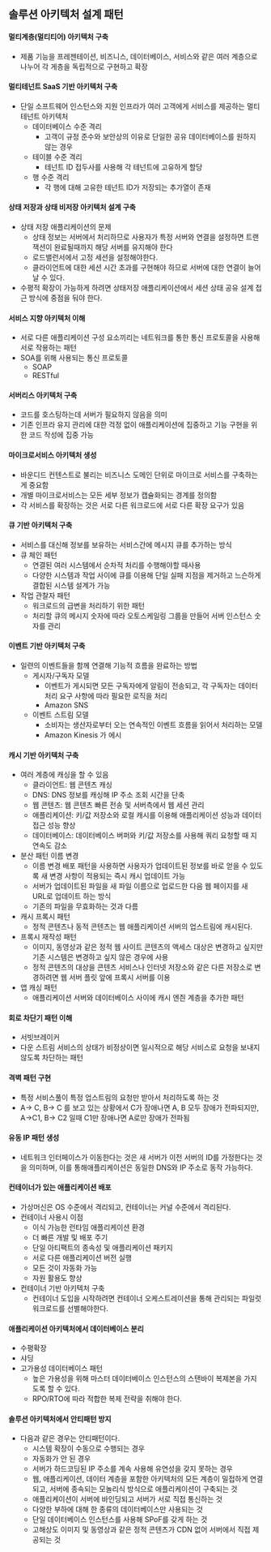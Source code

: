 ## 솔루션 아키텍처 설계 패턴
#### 멀티계층(멀티티어) 아키텍처 구축
- 제품 기능을 프레젠테이션, 비즈니스, 데이터베이스, 서비스와 같은 여러 계층으로 나누어 각 게층을 독립적으로 구현하고 확장
#### 멀티테넌트 SaaS 기반 아키텍처 구축
- 단일 소프트웨어 인스턴스와 지원 인프라가 여러 고객에게 서비스를 제공하는 멀티테넌트 아키텍처
    - 데이터베이스 수준 격리
        - 고객이 규정 준수와 보안상의 이유로 단일한 공유 데이터베이스를 원하지 않는 경우
    - 테이블 수준 격리
        - 테넌트 ID 접두사를 사용해 각 테넌트에 고유하게 할당
    - 행 수준 격리
        - 각 행에 대해 고유한 테넌트 ID가 저장되는 추가열이 존재
#### 상태 저장과 상태 비저장 아키텍처 설계 구축
- 상태 저장 애플리케이션의 문제
    - 상태 정보는 서버에서 처리하므로 사용자가 특정 서버와 연결을 설정하면 트랜잭션이 완료될때까지 해당 서버를 유지해야 한다
    - 로드밸런서에서 고정 세션을 설정해야한다.
    - 클라이언트에 대한 세션 시간 초과를 구현해야 하므로 서버에 대한 연결이 늘어날 수 있다.
- 수평적 확장이 가능하게 하려면 상태저장 애플리케이션에서 세션 상태 공유 설계 접근 방식에 중점을 둬야 한다.
#### 서비스 지향 아키텍처 이해
- 서로 다른 애플리케이션 구성 요소끼리는 네트워크를 통한 통신 프로토콜을 사용해 서로 작용하는 패턴
- SOA를 위해 사용되는 통신 프로토콜
    - SOAP
    - RESTful
#### 서버리스 아키텍처 구축
- 코드를 호스팅하는데 서버가 필요하지 않음을 의미
- 기존 인프라 유지 관리에 대한 걱정 없이 애플리케이션에 집중하고 기능 구현을 위한 코드 작성에 집중 가능
#### 마이크로서비스 아키텍처 생성
- 바운디드 컨텐스트로 불리는 비즈니스 도메인 단위로 마이크로 서비스를 구축하는 게 중요함
- 개별 마이크로서비스는 모든 세부 정보가 캡슐화되는 경계를 정의함
- 각 서비스를 확장하는 것은 서로 다른 워크로드에 서로 다른 확장 요구가 있음
#### 큐 기반 아키텍처 구축
- 서비스를 대신해 정보를 보유하는 서비스간에 메시지 큐를 추가하는 방식
- 큐 체인 패턴
    - 연결된 여러 시스템에서 순차적 처리를 수행해야할 때사용
    - 다양한 시스템과 작업 사이에 큐를 이용해 단일 실패 지점을 제거하고 느슨하게 결합된 시스템 설계가 가능
- 작업 관찰자 패턴
    - 워크로드의 급변을 처리하기 위한 패턴
    - 처리할 큐의 메시지 숫자에 따라 오토스케일링 그룹을 만들어 서버 인스턴스 숫자를 관리
#### 이벤트 기반 아키텍처 구축
- 일련의 이벤트들을 함께 연결해 기능적 흐름을 완료하는 방법
    - 게시자/구독자 모델
        - 이벤트가 게시되면 모든 구독자에게 알림이 전송되고, 각 구독자는 데이터 처리 요구 사항에 따라 필요한 로직을 처리
        - Amazon SNS
    - 이벤트 스트림 모델
        - 소비자는 생산자로부터 오는 연속적인 이벤트 흐름을 읽어서 처리하는 모델
        - Amazon Kinesis 가 에시
#### 캐시 기반 아키텍처 구축
- 여러 계층에 캐싱을 할 수 있음
    - 클라이언트: 웹 콘텐츠 캐싱
    - DNS: DNS 정보를 캐싱해 IP 주소 조회 시간을 단축
    - 웹 콘텐츠: 웹 콘텐츠 빠른 전송 및 서버측에서 웹 세션 관리
    - 애플리케이션: 키/값 저장소와 로컬 캐시를 이용해 애플리케이션 성능과 데이터 접근 성능 향상
    - 데이터베이스: 데이터베이스 버퍼와 키/값 저장소를 사용해 쿼리 요청할 때 지연속도 감소
- 분산 패턴 이름 변경
    - 이름 변경 배포 패턴을 사용하면 사용자가 업데이트된 정보를 바로 얻을 수 있도록 새 변경 사항이 적용되는 즉시 캐시 업데이트 가능
    - 서버가 업데이트된 파일을 새 파일 이름으로 업로드한 다음 웹 페이지를 새 URL로 업데이트 하는 방식
    - 기존의 파일을 무효화하는 것과 다름
- 캐시 프록시 패턴
    - 정적 콘텐츠나 동적 콘텐츠는 웹 애플리케이션 서버의 업스트림에 캐시된다.
- 프록시 재작성 패턴
    - 이미지, 동영상과 같은 정적 웹 사이트 콘텐츠의 액세스 대상은 변경하고 싶지만 기존 시스템은 변경하고 싶지 않은 경우에 사용
    - 정적 콘텐츠의 대상을 콘텐츠 서비스나 인터넷 저장소와 같은 다른 저장소로 변경하려면 웹 서버 플릿 앞에  프록시 서버를 이용
- 앱 캐싱 패턴
    - 애플리케이션 서버와 데이터베이스 사이에 캐시 엔즨 계층을 추가한 패턴
#### 회로 차단기 패턴 이해
- 서빗브레이커
- 다운 스트림 서비스의 상태가 비정상이면 일시적으로 해당 서비스로 요청을 보내지 않도록 차단하는 패턴
#### 격벽 패턴 구현
- 특정 서비스풀이 특정 업스트림의 요청만 받아서 처리하도록 하는 것
- A-> C, B-> C 를 보고 있는 상황에서 C가 장애나면 A, B 모두 장애가 전파되지만, A->C1, B-> C2 일때 C1만 장애나면 A로만 장애가 전파됨
#### 유동 IP 패턴 생성
- 네트워크 인터페이스가 이동한다는 것은 새 서버가 이전 서버의 ID를 가정한다는 것을 의미하며, 이를 통해애플리케이션은 동일한 DNS와 IP 주소로 동작 가능하다.
#### 컨테이너가 있는 애플리케이션 배포
- 가상머신은 OS 수준에서 격리되고, 컨테이너는 커널 수준에서 격리된다.
- 컨테이너 사용시 이점
    - 이식 가능한 런타임 애플리케이션 환경
    - 더 빠른 개발 및 배포 주기
    - 단일 아티팩트의 종속성 및 애플리케이션 패키지
    - 서로 다른 애플리케이션 버전 실행
    - 모든 것이 자동화 가능
    - 자원 활용도 향상
- 컨테이너 기반 아키텍처 구축
    - 컨테이너 도입을 시작하려면 컨테이너 오케스트레이션을 통해 관리되는 파일럿 워크로드를 선별해야한다.
#### 애플리케이션 아키텍처에서 데이터베이스 분리
- 수평확장
- 샤딩
- 고가용성 데이터베이스 패턴
    - 높은 가용성을 위해 마스터 데이터베이스 인스턴스의 스탠바이 복제본을 가지도록 할 수 있다.
    - RPO/RTO에 따라 적합한 복제 전략을 취해야 한다.
#### 솔루션 아키텍처에서 안티패턴 방지
- 다음과 같은 경우는 안티패턴이다.
    - 시스템 확장이 수동으로 수행되는 경우
    - 자동화가 안 된 경우
    - 서버가 하드코딩된 IP 주소를 계속 사용해 유연성을 갖지 못하는 경우
    - 웹, 애플리케이션, 데이터 계층을 포함한 아키텍처의 모든 계층이 밀접하게 연결되고, 서버에 종속되는 모놀리식 방식으로 애플리케이션이 구축되는 것
    - 애플리케이션이 서버에 바인딩되고 서버가 서로 직접 통신하는 것
    - 다양한 부하에 대해 한 종류의 데이터베이스만 사용되는 것
    - 단일 데이터베이스 인스턴스를 사용해 SPoF를 갖게 하는 것
    - 고해상도 이미지 및 동영상과 같은 정적 콘텐츠가 CDN 없어 서버에서 직접 제공되는 것